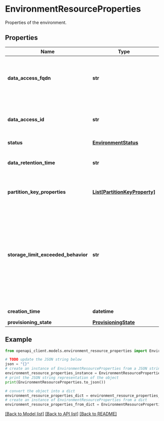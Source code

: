 # EnvironmentResourceProperties

Properties of the environment.

## Properties

Name | Type | Description | Notes
------------ | ------------- | ------------- | -------------
**data_access_fqdn** | **str** | The fully qualified domain name used to access the environment data, e.g. to query the environment&#39;s events or upload reference data for the environment. | [optional] [readonly] 
**data_access_id** | **str** | An id used to access the environment data, e.g. to query the environment&#39;s events or upload reference data for the environment. | [optional] [readonly] 
**status** | [**EnvironmentStatus**](EnvironmentStatus.md) |  | [optional] 
**data_retention_time** | **str** | ISO8601 timespan specifying the minimum number of days the environment&#39;s events will be available for query. | 
**partition_key_properties** | [**List[PartitionKeyProperty]**](PartitionKeyProperty.md) | The list of partition keys according to which the data in the environment will be ordered. | [optional] 
**storage_limit_exceeded_behavior** | **str** | The behavior the Time Series Insights service should take when the environment&#39;s capacity has been exceeded. If \&quot;PauseIngress\&quot; is specified, new events will not be read from the event source. If \&quot;PurgeOldData\&quot; is specified, new events will continue to be read and old events will be deleted from the environment. The default behavior is PurgeOldData. | [optional] 
**creation_time** | **datetime** | The time the resource was created. | [optional] [readonly] 
**provisioning_state** | [**ProvisioningState**](ProvisioningState.md) |  | [optional] 

## Example

```python
from openapi_client.models.environment_resource_properties import EnvironmentResourceProperties

# TODO update the JSON string below
json = "{}"
# create an instance of EnvironmentResourceProperties from a JSON string
environment_resource_properties_instance = EnvironmentResourceProperties.from_json(json)
# print the JSON string representation of the object
print(EnvironmentResourceProperties.to_json())

# convert the object into a dict
environment_resource_properties_dict = environment_resource_properties_instance.to_dict()
# create an instance of EnvironmentResourceProperties from a dict
environment_resource_properties_from_dict = EnvironmentResourceProperties.from_dict(environment_resource_properties_dict)
```
[[Back to Model list]](../README.md#documentation-for-models) [[Back to API list]](../README.md#documentation-for-api-endpoints) [[Back to README]](../README.md)


